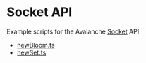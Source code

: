 # Socket API 

Example scripts for the Avalanche [Socket](https://docs.avax.network/build/avalanchego-apis/exchange-chain-x-chain-api#events) API

* [newBloom.ts](./newBloom.ts)
* [newSet.ts](./newSet.ts)
